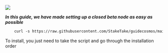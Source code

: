 ![](https://i.yapx.ru/RTuEU.jpg)

___In this guide, we have made setting up a closed beta node as easy as possible___


```html
    curl -s https://raw.githubusercontent.com/StakeTake/guidecosmos/main/KYVE/kyve-beta/kyve > kyve.sh && chmod +x kyve.sh && ./kyve.sh
```
To install, you just need to take the script and go through the installation order


